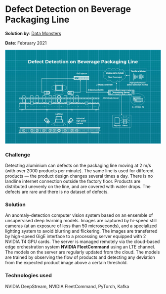 # Defect Detection on Beverage Packaging Line

**Solution by**: [Data Monsters](www.datamonsters.com)

**Date**: February 2021

![Scheme](https://github.com/ml-patterns/ml-patterns/blob/main/library/images/beverage_defects_detection.jpeg)

### Challenge

Detecting aluminium can defects on the packaging line moving at 2 m/s (with over 2000 products per minute). The same line is used for different products — the product design changes several times a day. There is no landline internet connection outside the factory floor. Products are distributed unevenly on the line, and are covered with water drops. The defects are rare and there is no dataset of defects.

### Solution

An anomaly-detection computer vision system based on an ensemble of unsupervised deep learning models. Images are captured by hi-speed still cameras (at an exposure of less than 50 microseconds), and a specialized lighting system to avoid blurring and flickering. The images are transferred by high-speed GigE interface to a processing server equipped with 2 NVIDIA T4 GPU cards. The server is managed remotely via the cloud-based edge orchestration system **NVIDIA FleetCommand** using an LTE channel. The models on the server are regularly updated from the cloud. The models are trained by observing the flow of products and detecting any deviation from the expected product image above a certain threshold.

### Technologies used

NVIDIA DeepStream, NVIDIA FleetCommand, PyTorch, Kafka
